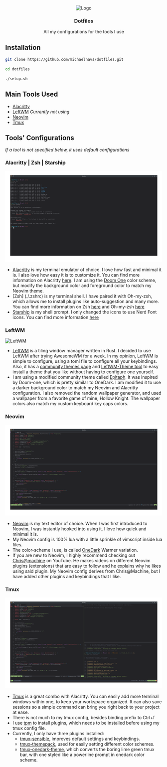 <!-- PROJECT LOGO -->
<br />
<p align="center">
  <img src="https://mjn-reame-logos.s3.us-east-2.amazonaws.com/dotfiles.jpg" alt="Logo" width="80">

  <h3 align="center">Dotfiles</h3>

  <p align="center">
  All my configurations for the tools I use
  </p>
</p>

## Installation

```sh
git clone https://github.com/michaelnavs/dotfiles.git
```

```sh
cd dotfiles
```

```sh
./setup.sh
```

## Main Tools Used

- [Alacritty](https://alacritty.org/)
- [LeftWM](https://github.com/leftwm/leftwm) _Currently not using_
- [Neovim](https://neovim.io/)
- [Tmux](https://github.com/tmux/tmux)

## Tools' Configurations

_If a tool is not specified below, it uses default configurations_

### Alacritty | Zsh | Starship

![Alacritty](./images/alacritty.png)

- [Alacritty](./alacritty/alacritty.yml) is my terminal emulator of choice. I love how fast and minimal it is. I also love how easy it is to customize it. You can find more information on Alacritty [here](https://alacritty.org/). I am using the [Doom One](https://github.com/eendroroy/alacritty-theme/blob/master/themes/doom_one.yml) color scheme, but modify the background color and foreground color to match my Neovim theme. 
- [Zsh] (./.zshrc) is my terminal shell. I have paired it with Oh-my-zsh, which allows me to install plugins like auto-suggestion and many more. You can find more information on Zsh [here](https://www.zsh.org/) and Oh-my-zsh [here](https://ohmyz.sh/)
- [Starship](./starship.toml) is my shell prompt. I only changed the icons to use Nerd Font icons. You can find more information [here](https://starship.rs/presets/#nerd-font-symbols) 

### LeftWM

![LeftWM]()

- [LeftWM](./leftwm) is a tiling window manager written in Rust. I decided to use LeftWM after trying AwesomeWM for a week. In my opinion, LeftWM is simple to configure, using a toml file to configure all your keybindings. Also, it has a [community themes page](https://github.com/leftwm/leftwm-community-themes) and [LeftWM-Theme tool](https://github.com/leftwm/leftwm-theme) to easy install a theme that you like without having to configure one yourself.
- I am using a modified community theme called [Epitaph](https://github.com/VentGrey/Epitaph). It was inspired by Doom-one, which is pretty similar to OneDark. I am modified it to use a darker background color to match my Neovim and Alacritty configuration. I also removed the random wallpaper generator, and used a wallpaper from a favorite game of mine, Hollow Knight. The wallpaper colors also match my custom keyboard key caps colors. 

### Neovim

![Neovim](./images/neovim.png)

- [Neovim](./nvim) is my text editor of choice. When I was first introduced to Neovim, I was instantly hooked into using it. I love how quick and minimal it is. 
- My Neovim config is 100% lua with a little sprinkle of vimscript inside lua files.
- The color-scheme I use, is called [OneDark](https://github.com/navarasu/onedark.nvim) Warmer variation.  
- If you are new to Neovim, I highly recommend checking out [Chris@machine](https://www.youtube.com/playlist?list=PLhoH5vyxr6Qq41NFL4GvhFp-WLd5xzIzZ) on YouTube. He makes videos on different Neovim plugins (extensions) that are easy to follow and he explains why he likes using said plugin. My Neovim config derives from Chris@Machine, but I have added other plugins and keybindings that I like.

### Tmux

![Tmux](./images/tmux.png)

- [Tmux](https://github.com/tmux/tmux) is a great combo with Alacritty. You can easily add more terminal windows within one, to keep your workspace organized. It can also save sessions so a simple command can bring you right back to your project at ease.
- There is not much to my tmux config, besides binding prefix to Ctrl+f 
- I use [tpm](https://github.com/tmux-plugins/tpm) to install plugins, which needs to be installed before using my tmux config file.
- Currently, I only have three plugins installed:
  - [tmux-sensible](https://github.com/tmux-plugins/tmux-sensible), improves default settings and keybindings.    
  - [tmux-themepack](https://github.com/jimeh/tmux-themepack), used for easily setting different color schemes.    
  - [tmux-onedark-theme](https://github.com/odedlaz/tmux-onedark-theme), which converts the boring lime green tmux bar, with one styled like a powerline prompt in onedark color scheme.

